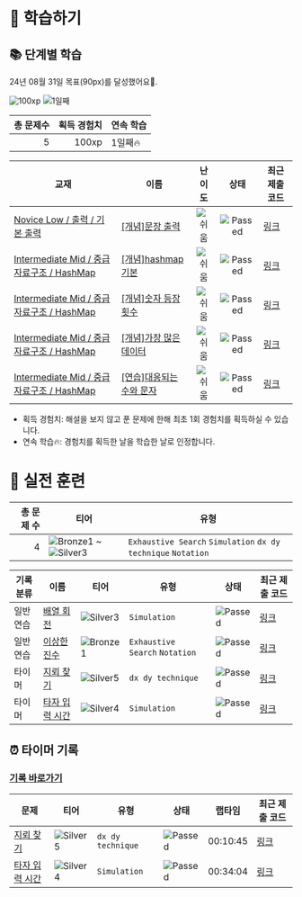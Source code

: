 # 📖 학습하기

## 📚 단계별 학습
24년 08월 31일 목표(90px)를 달성했어요🥳.

![100xp](https://img.shields.io/badge/EXP-100xp-%235cb85c.svg?for-the-badge)
![1일째](https://img.shields.io/badge/연속학습-1일째-%23E34F26.svg?for-the-badge)

|총 문제수|획득 경험치|연속 학습|
|---:|---:|---|
5|100xp|1일째🔥|

|교재|이름|난이도|상태|최근 제출 코드|
|---|---|:---:|:---:|---|
|[Novice Low / 출력 / 기본 출력](https://www.codetree.ai/missions?missionId=4)|[[개념]문장 출력](https://www.codetree.ai/missions/4/problems/print-sentence)|![쉬움][easy]|![Passed][passed]|[링크](https://github.com/algoalgo007/codetree-TILs/blob/main/240831/%EB%AC%B8%EC%9E%A5%20%EC%B6%9C%EB%A0%A5/print-sentence.py)|
|[Intermediate Mid / 중급 자료구조 / HashMap](https://www.codetree.ai/missions?missionId=8)|[[개념]hashmap 기본](https://www.codetree.ai/missions/8/problems/hashmap-basic)|![쉬움][easy]|![Passed][passed]|[링크](https://github.com/algoalgo007/codetree-TILs/blob/main/240831/hashmap%20%EA%B8%B0%EB%B3%B8/hashmap-basic.py)|
|[Intermediate Mid / 중급 자료구조 / HashMap](https://www.codetree.ai/missions?missionId=8)|[[개념]숫자 등장 횟수](https://www.codetree.ai/missions/8/problems/number-frequency)|![쉬움][easy]|![Passed][passed]|[링크](https://github.com/algoalgo007/codetree-TILs/blob/main/240831/%EC%88%AB%EC%9E%90%20%EB%93%B1%EC%9E%A5%20%ED%9A%9F%EC%88%98/number-frequency.py)|
|[Intermediate Mid / 중급 자료구조 / HashMap](https://www.codetree.ai/missions?missionId=8)|[[개념]가장 많은 데이터](https://www.codetree.ai/missions/8/problems/most-data)|![쉬움][easy]|![Passed][passed]|[링크](https://github.com/algoalgo007/codetree-TILs/blob/main/240831/%EA%B0%80%EC%9E%A5%20%EB%A7%8E%EC%9D%80%20%EB%8D%B0%EC%9D%B4%ED%84%B0/most-frequent-data.py)|
|[Intermediate Mid / 중급 자료구조 / HashMap](https://www.codetree.ai/missions?missionId=8)|[[연습]대응되는 수와 문자](https://www.codetree.ai/missions/8/problems/corresponding-numbers-and-characters)|![쉬움][easy]|![Passed][passed]|[링크](https://github.com/algoalgo007/codetree-TILs/blob/main/240831/%EB%8C%80%EC%9D%91%EB%90%98%EB%8A%94%20%EC%88%98%EC%99%80%20%EB%AC%B8%EC%9E%90/corresponding-numbers-and-characters.py)|


* 획득 경험치: 해설을 보지 않고 푼 문제에 한해 최초 1회 경험치를 획득하실 수 있습니다.
* 연속 학습🔥: 경험치를 획득한 날을 학습한 날로 인정합니다.


# 🥇 실전 훈련
|총 문제 수|티어|유형|
|---:|---|---|
|4|![Bronze1][b1] ~ ![Silver3][s3]|`Exhaustive Search` `Simulation` `dx dy technique` `Notation`|

|기록분류|이름|티어|유형|상태|최근 제출 코드|
|---|---|---|---|---|---|
|일반 연습|[배열 회전](https://www.codetree.ai/training-field/search/problems/array-rotation)|![Silver3][s3]|`Simulation`|![Passed][passed]|[링크](https://github.com/algoalgo007/codetree-TILs/blob/main/240831/%EB%B0%B0%EC%97%B4%20%ED%9A%8C%EC%A0%84/array-rotation.java)|
|일반 연습|[이상한 진수](https://www.codetree.ai/training-field/search/problems/awkward-digits)|![Bronze1][b1]|`Exhaustive Search` `Notation`|![Passed][passed]|[링크](https://github.com/algoalgo007/codetree-TILs/blob/main/240831/%EC%9D%B4%EC%83%81%ED%95%9C%20%EC%A7%84%EC%88%98/awkward-digits.py)|
|타이머|[지뢰 찾기](https://www.codetree.ai/training-field/search/problems/minesweeper)|![Silver5][s5]|`dx dy technique`|![Passed][passed]|[링크](https://github.com/algoalgo007/codetree-TILs/blob/main/240831/%EC%A7%80%EB%A2%B0%20%EC%B0%BE%EA%B8%B0/minesweeper.py)|
|타이머|[타자 입력 시간](https://www.codetree.ai/training-field/search/problems/typing-time)|![Silver4][s4]|`Simulation`|![Passed][passed]|[링크](https://github.com/algoalgo007/codetree-TILs/blob/main/240831/%ED%83%80%EC%9E%90%20%EC%9E%85%EB%A0%A5%20%EC%8B%9C%EA%B0%84/typing-time.py)|


## ⏰ 타이머 기록
### [기록 바로가기](https://www.codetree.ai/training-field/my-records/timer/9476)

|문제|티어|유형|상태|랩타임|최근 제출 코드|
|---|---|---|---|---|---|
[지뢰 찾기](https://www.codetree.ai/training-field/search/problems/minesweeper)|![Silver5][s5]|`dx dy technique`|![Passed][passed]|00:10:45|[링크](https://github.com/algoalgo007/codetree-TILs/blob/main/240831/%EC%A7%80%EB%A2%B0%20%EC%B0%BE%EA%B8%B0/minesweeper.py)|
[타자 입력 시간](https://www.codetree.ai/training-field/search/problems/typing-time)|![Silver4][s4]|`Simulation`|![Passed][passed]|00:34:04|[링크](https://github.com/algoalgo007/codetree-TILs/blob/main/240831/%ED%83%80%EC%9E%90%20%EC%9E%85%EB%A0%A5%20%EC%8B%9C%EA%B0%84/typing-time.py)|












[b5]: https://img.shields.io/badge/Bronze_5-%235D3E31.svg
[b4]: https://img.shields.io/badge/Bronze_4-%235D3E31.svg
[b3]: https://img.shields.io/badge/Bronze_3-%235D3E31.svg
[b2]: https://img.shields.io/badge/Bronze_2-%235D3E31.svg
[b1]: https://img.shields.io/badge/Bronze_1-%235D3E31.svg
[s5]: https://img.shields.io/badge/Silver_5-%23394960.svg
[s4]: https://img.shields.io/badge/Silver_4-%23394960.svg
[s3]: https://img.shields.io/badge/Silver_3-%23394960.svg
[s2]: https://img.shields.io/badge/Silver_2-%23394960.svg
[s1]: https://img.shields.io/badge/Silver_1-%23394960.svg
[g5]: https://img.shields.io/badge/Gold_5-%23FFC433.svg
[g4]: https://img.shields.io/badge/Gold_4-%23FFC433.svg
[g3]: https://img.shields.io/badge/Gold_3-%23FFC433.svg
[g2]: https://img.shields.io/badge/Gold_2-%23FFC433.svg
[g1]: https://img.shields.io/badge/Gold_1-%23FFC433.svg
[p5]: https://img.shields.io/badge/Platinum_5-%2376DDD8.svg
[p4]: https://img.shields.io/badge/Platinum_4-%2376DDD8.svg
[p3]: https://img.shields.io/badge/Platinum_3-%2376DDD8.svg
[p2]: https://img.shields.io/badge/Platinum_2-%2376DDD8.svg
[p1]: https://img.shields.io/badge/Platinum_1-%2376DDD8.svg
[passed]: https://img.shields.io/badge/Passed-%23009D27.svg
[failed]: https://img.shields.io/badge/Failed-%23D24D57.svg
[easy]: https://img.shields.io/badge/쉬움-%235cb85c.svg?for-the-badge
[medium]: https://img.shields.io/badge/보통-%23FFC433.svg?for-the-badge
[hard]: https://img.shields.io/badge/어려움-%23D24D57.svg?for-the-badge